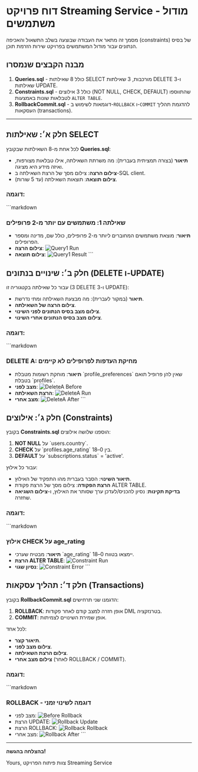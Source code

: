 # דוח פרויקט Streaming Service - מודול משתמשים

מסמך זה מתאר את העבודה שבוצעה בשלב התשאול והאכיפה (constraints) של בסיס הנתונים עבור מודול המשתמשים בפרויקט שירות הזרמת תוכן.

## מבנה הקבצים שנמסרו
1. **Queries.sql** - כולל 8 שאילתות SELECT מורכבות, 3 שאילתות DELETE ו-3 שאילתות UPDATE.
2. **Constraints.sql** - כולל 3 אילוצים (NOT NULL, CHECK, DEFAULT) שהתווספו לטבלאות שונות באמצעות `ALTER TABLE`.
3. **RollbackCommit.sql** - דוגמאות לשימוש ב-`ROLLBACK` ו-`COMMIT` להדגמת תהליך העסקאות (transactions).

---

## חלק א׳: שאילתות SELECT
לכל אחת מ-8 השאילתות שבקובץ **Queries.sql**:
- **תיאור** (בצורה תמציתית בעברית): מה משרתת השאילתה, אילו טבלאות מצורפות, ואיזה מידע היא מציגה.
- **צילום הרצה**: צילום מסך של הרצת השאילתה ב-SQL client.
- **צילום תוצאה**: תוצאות השאילתה (עד 5 שורות).

### דוגמה:
\`\`\`markdown
### שאילתה 1: משתמשים עם יותר מ-2 פרופילים
- **תיאור**: מוצאת משתמשים המחוברים ליותר מ-2 פרופילים, כולל שם, מדינה ומספר הפרופילים.
- **צילום הרצה**:
  ![Query1 Run](screenshots/query1_run.png)
- **צילום תוצאה**:
  ![Query1 Result](screenshots/query1_result.png)
\`\`\`

## חלק ב׳: שינויים בנתונים (DELETE ו-UPDATE)
עבור כל שאילתה בקטגוריה זו (3 DELETE ו-3 UPDATE):
- **תיאור** (במקור לעברית): מה מבצעת השאילתה ומתי נדרשת.
- **צילום הרצה של השאילתה**.
- **צילום מצב בסיס הנתונים לפני השינוי**.
- **צילום מצב בסיס הנתונים אחרי השינוי**.

### דוגמה:
\`\`\`markdown
### DELETE A: מחיקת העדפות לפרופילים לא קיימים
- **תיאור**: מוחקת רשומות מטבלת \`profile_preferences\` שאין להן פרופיל תואם בטבלת \`profiles\`.
- **מצב לפני**:
  ![DeleteA Before](screenshots/deleteA_before.png)
- **הרצת השאילתה**:
  ![DeleteA Run](screenshots/deleteA_run.png)
- **מצב אחרי**:
  ![DeleteA After](screenshots/deleteA_after.png)
\`\`\`

## חלק ג׳: אילוצים (Constraints)
בקובץ **Constraints.sql** הוספנו שלושה אילוצים:
1. **NOT NULL** על \`users.country\`.
2. **CHECK** על \`profiles.age_rating\` בין 0–18.
3. **DEFAULT** על \`subscriptions.status\` = 'active'.

עבור כל אילוץ:
- **תיאור השינוי**: הסבר בעברית מהו התפקיד של האילוץ.
- **הרצת הפקודה**: צילום מסך של הרצת פקודת ALTER TABLE.
- **בדיקת תקינות**: נסיון להכניס/לעדכן ערך שסותר את האילוץ, ו-**צילום השגיאה** שחזרה.

### דוגמה:
\`\`\`markdown
### אילוץ CHECK על age_rating
- **תיאור**: מבטיח שערכי \`age_rating\` יימצאו בטווח 0–18.
- **הרצת ALTER TABLE**:
  ![Constraint Run](screenshots/constraint_check_run.png)
- **נסיון שגוי**:
  ![Constraint Error](screenshots/constraint_check_error.png)
\`\`\`

## חלק ד׳: תהליך עסקאות (Transactions)
בקובץ **RollbackCommit.sql** הדגמנו שני תרחישים:
1. **ROLLBACK**: אופן חזרה למצב קודם לאחר פקודות DML בטרנזקציה.
2. **COMMIT**: אופן שמירת השינויים לצמיתות.

לכל אחד:
- **תיאור קצר**.
- **צילום מצב לפני**.
- **צילום הרצת השאילתה**.
- **צילום מצב אחרי** (לאחר ROLLBACK / COMMIT).

### דוגמה:
\`\`\`markdown
### ROLLBACK - דוגמה לשינוי זמני
- מצב לפני:
  ![Before Rollback](screenshots/rollback_before.png)
- הרצת UPDATE:
  ![Rollback Update](screenshots/rollback_update.png)
- הרצת ROLLBACK:
  ![Rollback Rollback](screenshots/rollback_rollback.png)
- מצב אחרי:
  ![Rollback After](screenshots/rollback_after.png)
\`\`\`

---

**בהצלחה בהגשה!**

Yours,
צוות פיתוח הפרויקט Streaming Service
